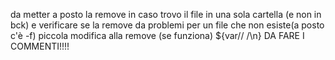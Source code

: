da metter a posto la remove in caso trovo il file in una sola cartella (e non in bck) e
verificare se la remove da problemi per un file che non esiste(a posto c'è -f)
piccola modifica alla remove (se funziona) ${var// /\n}
DA FARE I COMMENTI!!!!
